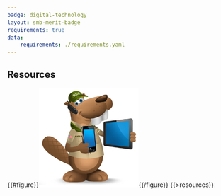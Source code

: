 ```yaml
---
badge: digital-technology
layout: smb-merit-badge
requirements: true
data:
    requirements: ./requirements.yaml
---
```


## Resources

{{#figure}}<img src="digital-technology-bucky.jpg" class="W(100%)" />{{/figure}}
{{>resources}}
